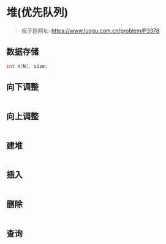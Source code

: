 # 堆(优先队列)

> 板子题网址: https://www.luogu.com.cn/problem/P3378

## 数据存储

```cpp
int h[N], size;
```

## 向下调整
```cpp

```

## 向上调整
```cpp

```

## 建堆
```cpp

```

## 插入
```cpp

```

## 删除
```cpp

```

## 查询
```cpp

```
